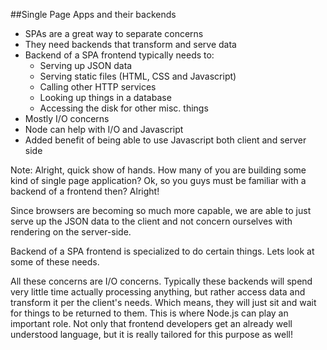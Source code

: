 ##Single Page Apps and their backends
- SPAs are a great way to separate concerns
- They need backends that transform and serve data
- Backend of a SPA frontend typically needs to:
	- Serving up JSON data
	- Serving static files (HTML, CSS and Javascript)
	- Calling other HTTP services
	- Looking up things in a database
	- Accessing the disk for other misc. things
- Mostly I/O concerns
- Node can help with I/O and Javascript
- Added benefit of being able to use Javascript both client and server side


Note:
Alright, quick show of hands. How many of you are building some kind of single page application? Ok, so you guys must be familiar with a backend of a frontend then? Alright!

Since browsers are becoming so much more capable, we are able to just serve up the JSON data to the client and not concern ourselves with rendering on the server-side.

Backend of a SPA frontend is specialized to do certain things. Lets look at some of these needs.

All these concerns are I/O concerns. Typically these backends will spend very little time actually processing anything, but rather access data and transform it per the client's needs. Which means, they will just sit and wait for things to be returned to them. This is where Node.js can play an important role. Not only that frontend developers get an already well understood language, but it is really tailored for this purpose as well!
